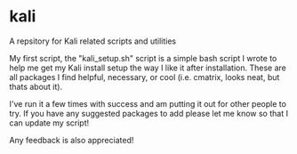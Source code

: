 # kali
A repsitory for Kali related scripts and utilities

My first script, the "kali_setup.sh" script is a simple bash script I wrote to help me get my Kali install setup the way I like it after installation. These are all packages I find helpful, necessary, or cool (i.e. cmatrix, looks neat, but thats about it). 

I've run it a few times with success and am putting it out for other people to try. If you have any suggested packages to add please let me know so that I can update my script!

Any feedback is also appreciated!
